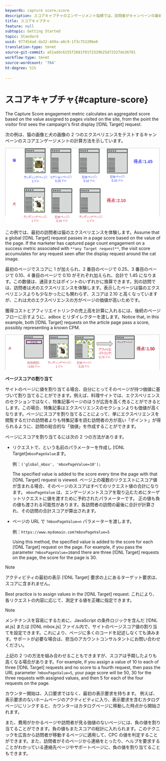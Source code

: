 ```yaml
---
keywords: capture score;score
description: スコアキャプチャのエンゲージメント指標では、訪問者がキャンペーンの最初の表示ターゲットリクエストを最初に見た時点から、サイトで訪問されたページに割り当てられた値に基づいて集計スコアを計算します。
title: スコアキャプチャ
feature: null
subtopic: Getting Started
topic: Standard
uuid: 977454ad-da32-449a-a8c9-1f3c75220be6
translation-type: tm+mt
source-git-commit: a51addc6155f2681f01f2329b25d72327de36701
workflow-type: tm+mt
source-wordcount: '764'
ht-degree: 51%

---
```



# スコアキャプチャ{#capture-score}

The Capture Score engagement metric calculates an aggregated score based on the value assigned to pages visited on the site, from the point the visitor first sees the campaign&#39;s first display [!DNL Target] request.

次の例は、猫の画像と犬の画像の 2 つのエクスペリエンスをテストするキャンペーンのスコアエンゲージメントの計算方法を示しています。

![](assets/example_score.png)

この例では、最初の訪問者は猫のエクスペリエンスを体験します。Assume that a global [!DNL Target] request passes in a page score based on the value of the page. If the marketer has captured page count engagement on a success metric associated with `**any Target request**`, the visit score accumulates for any request seen after the display request around the cat image.

最初のページでスコアに 1 が加えられ、2 番目のページで 0.25、3 番目のページで 0.10、4 番目のページで 0.10 がそれぞれ加えられ、合計で 1.45 になります。この数値は、通貨またはポイントのいずれかに換算できます。別の訪問では、訪問者は犬のエクスペリエンスを体験します。表示したページは猫のエクスペリエンスよりも少なかったにも関わらず、スコアは 2.10 と高くなっていますが、これは犬のエクスペリエンスの方がページの価値が高いためです。

獲得コストとアフィリエイトリンクの売上高を計算に入れるには、後続のページフローに示すように、adbox とリダイレクターを渡します。Notice that, in this example, both [!DNL Target] requests on the article page pass a score, possibly representing a known CPM.

![](assets/example_score2.png)

**ページスコアの割り当て**

サイトのページに値を割り当てる場合、自分にとってそのページが持つ価値に基づいて割り当てることができます。例えば、料理サイトでは、エクスペリエンスのセクションではなく、特集記事ページのほうが広告を高く売ることができるとします。この場合、特集記事はエクスペリエンスのセクションよりも価値が高くなります。ページにスコアを割り当てることによって、単にエクスペリエンスを閲覧するだけの訪問者よりも特集記事を読む訪問者の方が高い「ポイント」が得られるように、訪問の総合的な「価値」を作成することができます。

ページにスコアを割り当てるには次の 2 つの方法があります。

* リクエストで、という名前のパラメーターを作成し [!DNL Target]`mboxPageValue`ます。

   例：`('global_mbox', 'mboxPageValue=10');`

   The specified value is added to the score every time the page with that [!DNL Target] request is viewed. ページ上の複数のリクエストにスコア値が含まれる場合、そのページのスコアはすべてのリクエスト値の合計になります。 `mboxPageValue` は、エンゲージメントスコアを取り込むためにターゲットリクエストに値を渡すために予約されたパラメーターです。 正の値も負の値も渡される可能性があります。各訪問者の訪問の最後に合計が計算され、その訪問の合計スコアが算出されます。

* ページの URL で `?mboxPageValue=n` パラメーターを渡します。

   例：`https://www.mydomain.com?mboxPageValue=5`

   Using this method, the specified value is added to the score for each [!DNL Target] request on the page. For example, if you pass the parameter `?mboxPageValue=10`and there are three [!DNL Target] requests on the page, the score for the page is 30.

>[!NOTE]
>
>アクティビティの最初の表示 [!DNL Target] 要求の上にあるターゲット要求は、スコアに含まれません。

Best practice is to assign values in the [!DNL Target] request. これにより、各リクエストの内容に応じて、測定する値を正確に指定できます。

>[!NOTE]
>
>メンテナンスを容易にするために、JavaScript の条件ロジックを含んだ [!DNL at.js] または [!DNL mbox.js] ファイル内で、サイトのページスコア値の割り当てを設定できます。これにより、ページに多くのコードを記述しなくても済みます。サポートが必要な場合は、担当のアカウントコンサルタントにお問い合わせください。

上記の 2 つの方法を組み合わせることもできますが、スコアは予期したよりも高くなる場合があります。For example, if you assign a value of 10 to each of three [!DNL Target] requests and no score to a fourth request, then pass the URL parameter `?mboxPageValue=5`, your page score will be 50, 30 for the three requests with assigned values, and then 5 for each of the four requests on the page.

カウンター開始は、入口要求ではなく、最初の表示要求を持ちます。 例えば、表示要求のないホームページのアクティビティに入り、表示要求を含むカタログページにリンクすると、カウンターはカタログページに移動した時点から開始されます。

また、費用がかかるページや訪問者が見る価値のないページには、負の値を割り当てることができます。負の値もまたスコアの総計に入れられます。このテクニックを広告から訪問者が移動するページに適用して、CPC の値を判定することができます。また、訪問者がそのページから連絡をとったり、ヘルプを要求することがわかっている連絡先ページやサポートページに、負の値を割り当てることもできます。
